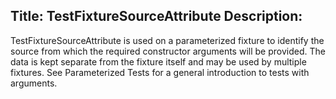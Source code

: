 Title: TestFixtureSourceAttribute
Description: 
---

TestFixtureSourceAttribute is used on a parameterized fixture to identify the source from which the required constructor arguments will be provided. The data is kept separate from the fixture itself and may be used by multiple fixtures. See Parameterized Tests for a general introduction to tests with arguments.